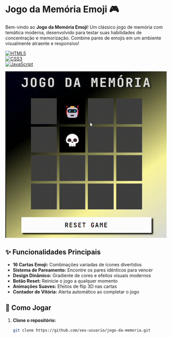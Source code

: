 # Jogo da Memória Emoji 🎮

Bem-vindo ao **Jogo da Memória Emoji**! Um clássico jogo de memória com temática moderna, desenvolvido para testar suas habilidades de concentração e memorização. Combine pares de emojis em um ambiente visualmente atraente e responsivo!

[![HTML5](https://img.shields.io/badge/HTML5-E34F26?style=for-the-badge&logo=html5&logoColor=white)](https://developer.mozilla.org/pt-BR/docs/Web/HTML)  
[![CSS3](https://img.shields.io/badge/CSS3-1572B6?style=for-the-badge&logo=css3&logoColor=white)](https://developer.mozilla.org/pt-BR/docs/Web/CSS)  
[![JavaScript](https://img.shields.io/badge/JavaScript-F7DF1E?style=for-the-badge&logo=javascript&logoColor=black)](https://developer.mozilla.org/pt-BR/docs/Web/JavaScript)

![Preview do Jogo](./public/image/gameplay.gif)

## ✨ Funcionalidades Principais

- **16 Cartas Emoji:** Combinações variadas de ícones divertidos
- **Sistema de Pareamento:** Encontre os pares idênticos para vencer
- **Design Dinâmico:** Gradiente de cores e efeitos visuais modernos
- **Botão Reset:** Reinicie o jogo a qualquer momento
- **Animações Suaves:** Efeitos de flip 3D nas cartas
- **Contador de Vitória:** Alerta automático ao completar o jogo

## 🚀 Como Jogar

1. **Clone o repositório:**
   ```bash
   git clone https://github.com/seu-usuario/jogo-da-memoria.git
